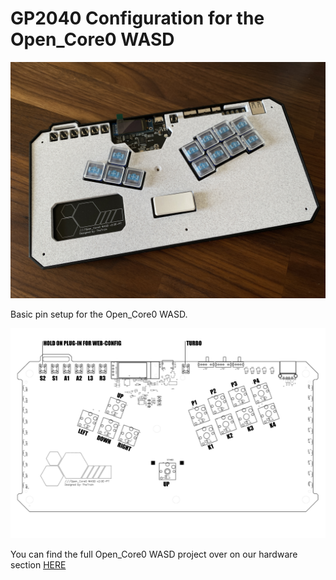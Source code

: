 # GP2040 Configuration for the Open_Core0 WASD

![Open_Core0 WASD](assets/Open_Core0_WASD.jpg)

Basic pin setup for the Open_Core0 WASD.

![Pin Mapping](assets/Open_Core0_WASD_pinout.png)

You can find the full Open_Core0 WASD project over on our hardware section [HERE]()